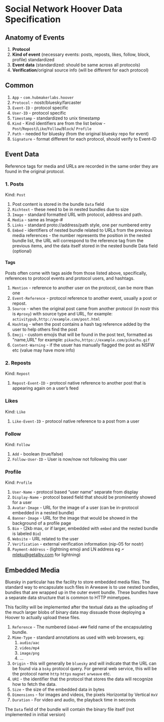 # Social Network Hoover Data Specification

## Anatomy of Events

1. **Protocol**
2. **Kind of event** (necessary events: posts, reposts, likes, follow, block, profile)
   standardized
3. **Event data** (standardized: should be same across all protocols)
4. **Verification**/original source info (will be different for each protocol)

## Common

1. `App` - `com.hubmakerlabs.hoover`
2. `Protocol` - nostr/bluesky/farcaster
3. `Event-ID` - protocol specific
4. `User-ID` - protocol specific
5. `Timestamp` - standardized to unix timestamp
6. `Kind` - Kind identifiers are from the list below - `Post`/`Repost`/`Like`/`Follow`/`Block`/
   `Profile`
7. `Path` - needed for bluesky (from the original bluesky repo for event)
8. `Signature` - format different for each protocol, should verify to Event-ID

## Event Data

Reference tags for media and URLs are recorded in the same order they are found in the original
protocol.

### 1. Posts

Kind: `Post`

1. Post content is stored in the bundle `Data` field
2. `Richtext` - these need to be in nested bundles due to size
3. `Image` - standard formatted URL with protocol, address and path.
4. `Media` - same as Image-#
5. `Links` - standard proto://address/path style, one per numbered entry
6. `Embed` - identifiers of nested bundle related to URLs from the previous media references -
   the number represents the position in the nested bundle list, the URL will correspond to the
   reference tag from the previous items, and the data itself stored in the nested bundle Data
   field (optional)

#### Tags

Posts often come with tags aside from those listed above, specifically, references to protocol
events and protocol users, and hashtags.

1. `Mention` - reference to another user on the protocol, can be more than one
2. `Event-Reference` - protocol reference to another event, usually a post or repost.
3. `Source` - when the original post came from another protocol (in nostr this is `#proxy`) with
   source type and URL, for example: `activitypub,http://example.com/post.html`
4. `Hashtag` - when the post contains a hash tag reference added by the user to help others find
   the post
5. `Emoji` - custom emojis that will be found in the post text, formatted as "name,URL" for
   example: `pikachu,https://example.com/pikachu.gif`
6. `Content-Warning` - if the usuer has manually flagged the post as NSFW etc (value may have
   more info)

### 2. Reposts

Kind: `Repost`

1. `Repost-Event-ID` - protocol native reference to another post that is appearing again on a
   user’s feed

### Likes

Kind: `Like`

1. `Like-Event-ID` - protocol native reference to a post from a user

### Follow

Kind: `Follow`

1. `Add` - boolean (true/false)
2. `Follow-User-ID` - User is now/now not following this user

### Profile

Kind: `Profile`

1. `User-Name` - protocol based “user name” separate from display
2. `Display-Name` - protocol based field that should be prominently showed for a user
3. `Avatar-Image` - URL for the image of a user (can be in-protocol embedded in a nested bundle)
4. `Banner-Image` - URL for the image that would be showed in the background of a profile page
5. `Bio` - (2kb max, or if larger, embedded with `embed` and the nested bundle is labeled `Bio`)
6. `Website` - URL related to the user
7. `Verification` - external verification information (nip-05 for nostr)
8. `Payment-Address` - (lightning emoji and LN address eg 🗲mleku@getalby.com for lightning)

## Embedded Media

Bluesky in particular has the facility to store embedded media files. The standard way to
encapsulate such files in Arweave is to use nested bundles, bundles that are wrapped up in
the outer event bundle. These bundles have a separate data structure that is common to HTTP
mimetypes.

This facility will be implemented after the textual data as the uploading of the much larger
blobs of binary data may dissuade those deploying a Hoover to actually upload these files.

1. `Reference` - The numbered `Embed-###` field name of the encapsulating bundle.
2. `Mime-Type` - standard annotations as used with web browsers, eg:
    1. `audio/aac`
    2. `video/mp4`
    3. `image/png`
    4. ...
3. `Origin` - this will generally be `bluesky` and will indicate that the URL can be found via a
   `bsky` protocol query. For general web service, this will be the protocol name `http` `https`
   `magnet` `arweave` etc.
4. `URI` - the identifier that the protocol that stores the data will recognize how to fetch the
   data.
5. `Size` - the size of the embedded data in bytes
6. `Dimensions` - for images and videos, the pixels Horizontal by Vertical `HxV`
7. `Duration` - For video and audio, the playback time in seconds

The `Data` field of the bundle will contain the binary file itself (not implemented in initial
version)
